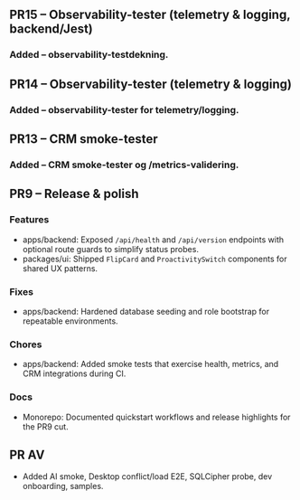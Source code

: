 ## PR15 – Observability-tester (telemetry & logging, backend/Jest)

### Added – observability-testdekning.

## PR14 – Observability-tester (telemetry & logging)

### Added – observability-tester for telemetry/logging.

## PR13 – CRM smoke-tester

### Added – CRM smoke-tester og /metrics-validering.

## PR9 – Release & polish

### Features
- apps/backend: Exposed `/api/health` and `/api/version` endpoints with optional route guards to simplify status probes.
- packages/ui: Shipped `FlipCard` and `ProactivitySwitch` components for shared UX patterns.

### Fixes
- apps/backend: Hardened database seeding and role bootstrap for repeatable environments.

### Chores
- apps/backend: Added smoke tests that exercise health, metrics, and CRM integrations during CI.

### Docs
- Monorepo: Documented quickstart workflows and release highlights for the PR9 cut.

## PR AV
- Added AI smoke, Desktop conflict/load E2E, SQLCipher probe, dev onboarding, samples.
